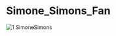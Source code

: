 # Simone_Simons_Fan

![1 SimoneSimons](https://github.com/SimonePenido/Simone_Simons_Fan/assets/112627846/4c3c2fc5-4f4e-41c4-8d21-0dad290b0635)
